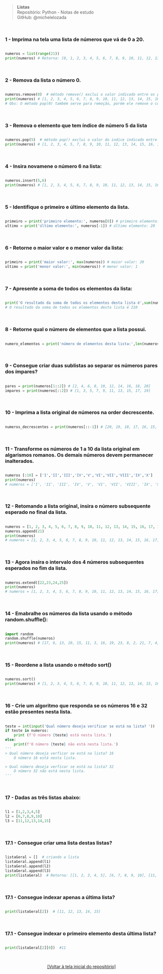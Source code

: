 > **Listas**  
> Repositório: Python - Notas de estudo     
> GitHub: @michelelozada
&nbsp;
     
&nbsp;  
### 1 - Imprima na tela uma lista de números que vá de 0 a 20.
```py

numeros = list(range(21))
print(numeros) # Retorna: [0, 1, 2, 3, 4, 5, 6, 7, 8, 9, 10, 11, 12, 13, 14, 15, 16, 17, 18, 19, 20]
```

&nbsp;  

### 2 - Remova da lista o número 0.
```py

numeros.remove(0)  # método remove() exclui o valor indicado entre os parênteses
print(numeros) # [1, 2, 3, 4, 5, 6, 7, 8, 9, 10, 11, 12, 13, 14, 15, 16, 17, 18, 19, 20]
# Obs: O método pop(0) também serve para remoção, porém ele remove o conteúdo do indice indicado. Veja como seria o resultado.
```

&nbsp;  

### 3 - Remova o elemento que tem índice de número 5 da lista
```py

numeros.pop(5)  # método pop() exclui o valor do indice indicado entre os parênteses
print(numeros) # [1, 2, 3, 4, 5, 7, 8, 9, 10, 11, 12, 13, 14, 15, 16, 17, 18, 19, 20]
```

&nbsp;  

### 4 - Insira novamene o número 6 na lista:
```py

numeros.insert(5,6)
print(numeros) # [1, 2, 3, 4, 5, 6, 7, 8, 9, 10, 11, 12, 13, 14, 15, 16, 17, 18, 19, 20]
```

&nbsp;  

### 5 - Identifique o primeiro e último elemento da lista.
```py

primeiro = print('primeiro elemento:', numeros[0]) # primeiro elemento: 1
ultimo = print('último elemento:', numeros[-1]) # último elemento: 20
```

&nbsp;  

### 6 - Retorne o maior valor e o menor valor da lista:
```py

primeiro = print('maior valor:', max(numeros)) # maior valor: 20
ultimo = print('menor valor:', min(numeros)) # menor valor: 1
```

&nbsp;  

### 7 - Apresente a soma de todos os elementos da lista:
```py

print('O resultado da soma de todos os elementos desta lista é',sum(numeros))
# O resultado da soma de todos os elementos desta lista é 210
```

&nbsp;  


### 8 - Retorne qual o número de elementos que a lista possui.
```py

numero_elementos = print('número de elementos desta lista:',len(numeros)) # número de elementos desta lista: 20
```

&nbsp;  

### 9 - Consegue criar duas sublistas ao separar os números pares dos ímpares?
```py

pares = print(numeros[1::2]) # [2, 4, 6, 8, 10, 12, 14, 16, 18, 20]
impares = print(numeros[::2]) # [1, 3, 5, 7, 9, 11, 13, 15, 17, 19]
```

&nbsp;  

### 10 - Imprima a lista original de números na order decrescente.
```py

numeros_decrescentes = print(numeros[::-1]) # [20, 19, 18, 17, 16, 15, 14, 13, 12, 11, 10, 9, 8, 7, 6, 5, 4, 3, 2, 1]
```

&nbsp;  

### 11 - Transforme os números de 1 a 10 da lista original em algarismos romanos. Os demais números devem permanecer inalterados.
```py

numeros [:10] = ['I','II','III','IV','V','VI','VII','VIII','IX','X']
print(numeros)
# numeros = ['I', 'II', 'III', 'IV', 'V', 'VI', 'VII', 'VIII', 'IX', 'X', 11, 12, 13, 14, 15, 16, 17, 18, 19, 20]
```

&nbsp;  

### 12 - Retomando a lista original, insira o número subsequente esperado no final da lista.
```py

numeros = [1, 2, 3, 4, 5, 6, 7, 8, 9, 10, 11, 12, 13, 14, 15, 16, 17, 18, 19, 20]
numeros.append(21)
print(numeros)
# numeros = [1, 2, 3, 4, 5, 6, 7, 8, 9, 10, 11, 12, 13, 14, 15, 16, 17, 18, 19, 20, 21]
```

&nbsp;  

### 13 - Agora insira o intervalo dos 4 números subsequentes esperados no fim da lista.
```py

numeros.extend([22,23,24,25])
print(numeros)
# numeros = [1, 2, 3, 4, 5, 6, 7, 8, 9, 10, 11, 12, 13, 14, 15, 16, 17, 18, 19, 20, 21, 22, 23, 24, 25]

```

&nbsp;  

### 14 - Emabralhe os números da lista usando o método random.shuffle():
```py

import random
random.shuffle(numeros)
print(numeros) # [17, 6, 13, 10, 15, 11, 3, 16, 19, 23, 8, 2, 21, 7, 4, 14, 20, 12, 18, 9, 1, 5, 24, 25, 22]
```

&nbsp;  

### 15 - Reordene a lista usando o método sort()
```py

numeros.sort()
print(numeros) # [1, 2, 3, 4, 5, 6, 7, 8, 9, 10, 11, 12, 13, 14, 15, 16, 17, 18, 19, 20, 21, 22, 23, 24, 25]
```

&nbsp;  

### 16 - Crie um algoritmo que responda se os números 16 e 32 estão presentes nesta lista.
```py

teste = int(input('Qual número deseja verificar se está na lista? '))
if teste in numeros:
    print (f'O número {teste} está nesta lista.')
else:
    print(f'O número {teste} não está nesta lista.')
'''
> Qual número deseja verficar se está na lista? 16
    O número 16 está nesta lista.

> Qual número deseja verficar se está na lista? 32
    O número 32 não está nesta lista.
'''
```

&nbsp;  

### 17 - Dadas as três listas abaixo:
```py

l1 = [1,2,3,4,5]
l2 = [6,7,8,9,10]
l3 = [11,12,13,14,15]
```

&nbsp;  

### 17.1 - Consegue criar uma lista destas listas?
```py

listaGeral = []  # criando a lista
listaGeral.append(l1)
listaGeral.append(l2)
listaGeral.append(l3)
print(listaGeral)  # Retorna: [[1, 2, 3, 4, 5], [6, 7, 8, 9, 10], [11, 12, 13, 14, 15]]
```

&nbsp;  

### 17.1 - Consegue indexar apenas a última lista?
```py

print(listaGeral[2])  # [11, 12, 13, 14, 15]
```

&nbsp;  

### 17.1 - Consegue indexar o primeiro elemento desta última lista?
```py

print(listaGeral[2][0])  #11
```

&nbsp;

<div align="center">
<a href="https://github.com/michelelozada/Python-Study-Notes">[Voltar à tela inicial do repositório]</a>
</div>